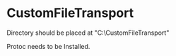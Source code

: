 # CustomFileTransport

Directory should be placed at
"C:\CustomFileTransport"

Protoc needs to be Installed.
